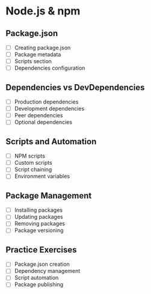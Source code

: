 # Node.js & npm

## Package.json
- [ ] Creating package.json
- [ ] Package metadata
- [ ] Scripts section
- [ ] Dependencies configuration

## Dependencies vs DevDependencies
- [ ] Production dependencies
- [ ] Development dependencies
- [ ] Peer dependencies
- [ ] Optional dependencies

## Scripts and Automation
- [ ] NPM scripts
- [ ] Custom scripts
- [ ] Script chaining
- [ ] Environment variables

## Package Management
- [ ] Installing packages
- [ ] Updating packages
- [ ] Removing packages
- [ ] Package versioning

## Practice Exercises
- [ ] Package.json creation
- [ ] Dependency management
- [ ] Script automation
- [ ] Package publishing 